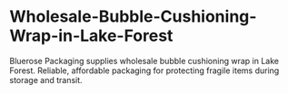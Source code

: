 # Wholesale-Bubble-Cushioning-Wrap-in-Lake-Forest
Bluerose Packaging supplies wholesale bubble cushioning wrap in Lake Forest. Reliable, affordable packaging for protecting fragile items during storage and transit.
